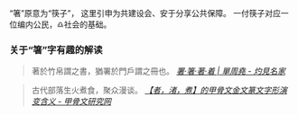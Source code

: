 “箸”原意为“筷子”，
这里引申为共建设会、安于分享公共保障。
一付筷子对应一位编内公民，♎社会的基础。

### 关于“箸”字有趣的解读
>著於竹帛謂之書，猶署於門戶謂之冊也。
<cite>[署‧箸‧著‧着 | 單周堯 - 灼見名家](https://www.master-insight.com/署‧箸‧著‧着/)</cite>

>古代部落生火煮食，聚众漫谈。
<cite>[【者，渚，煮】的甲骨文金文篆文字形演变含义 - 甲骨文研究网](http://www.renlu.net/html/jiaguwenzidian_2882.html)</cite>
